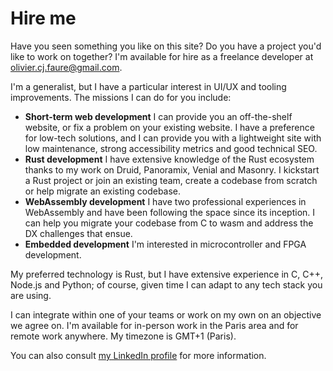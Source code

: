 
# Hire me

Have you seen something you like on this site? Do you have a project you'd like to work on together? I'm available for hire as a freelance developer at [olivier.cj.faure@gmail.com](mailto:olivier.cj.faure@gmail.com).

I'm a generalist, but I have a particular interest in UI/UX and tooling improvements. The missions I can do for you include:

- **Short-term web development** I can provide you an off-the-shelf website, or fix a problem on your existing website. I have a preference for low-tech solutions, and I can provide you with a lightweight site with low maintenance, strong accessibility metrics and good technical SEO.
- **Rust development** I have extensive knowledge of the Rust ecosystem thanks to my work on Druid, Panoramix, Venial and Masonry. I kickstart a Rust project or join an existing team, create a codebase from scratch or help migrate an existing codebase.
- **WebAssembly development** I have two professional experiences in WebAssembly and have been following the space since its inception. I can help you migrate your codebase from C to wasm and address the DX challenges that ensue.
- **Embedded development** I'm interested in microcontroller and FPGA development.

My preferred technology is Rust, but I have extensive experience in C, C++, Node.js and Python; of course, given time I can adapt to any tech stack you are using.

I can integrate within one of your teams or work on my own on an objective we agree on. I'm available for in-person work in the Paris area and for remote work anywhere. My timezone is GMT+1 (Paris).

You can also consult [my LinkedIn profile](https://www.linkedin.com/in/olivier-faure-2b1a4b116/) for more information.
